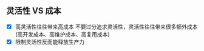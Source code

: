 ## 灵活性 VS 成本

- [x] 高灵活性往往带来高成本
      不要过分追求灵活性，灵活性往往带来很多额外成本 (高开发成本、高维护成本、高复用成本)
- [x] 限制灵活性反而能释放生产力